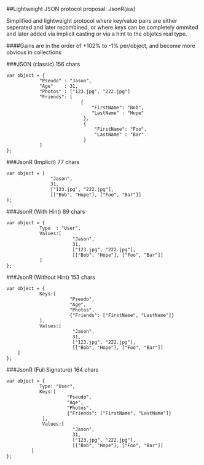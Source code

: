 ##Lightweight JSON protocol proposal: JsonR(aw)

Simplified and lightweight protocol where key/value pairs are either seperated and later recombined, or where keys can be completely ommited and later added via implicit casting or via a hint to the objetcs real type.

####Gains are in the order of +102% to -1% per/object, and become more obvious in collections

###JSON (classic) 156 chars

    var object = {
                "Pseudo" : "Jason",
                "Age"    : 31,
                "Photos" : ["123.jpg", "222.jpg"]
                "Friends": [ 
                               {
                                   "FirstName": "Bob",
                                   "LastName" : "Hope"
                                },
                                {
                                    "FirstName": "Foo",
                                    "LastName" : "Bar"
                                }
                ] 
    };


  			
###JsonR (Implicit) 77 chars
          
    var object = [
                    "Jason",
                    31,
                    ["123.jpg", "222.jpg"],
                    [["Bob", "Hope"], ["Foo", "Bar"]]
    ]; 
					
								
###JsonR (With Hint) 89 chars
          
    var object = {
                Type  : "User",
                Values:[
                            "Jason",
                            31,
                            ["123.jpg", "222.jpg"],
                            [["Bob", "Hope"], ["Foo", "Bar"]]
                ]
    }; 
					
					
###JsonR (Without Hint) 153 chars
          
    var object = {
                Keys:[
                           "Pseudo",
                           "Age",
                           "Photos",
                           {"Friends": ["FirstName", "LastName"]}
                ],
                Values:[
                            "Jason",
                            31,
                            ["123.jpg", "222.jpg"],
                            [["Bob", "Hope"], ["Foo", "Bar"]]
		]
    };  
					
###JsonR (Full Signature) 164 chars

    var object = {
                Type: "User",
                Keys:[
                          "Pseudo",
                          "Age",
                          "Photos",
                          {"Friends": ["FirstName", "LastName"]}
                 ],
                 Values:[
                            "Jason",
                            31,
                            ["123.jpg", "222.jpg"],
                            [["Bob", "Hope"], ["Foo", "Bar"]]
	         ]
    };				